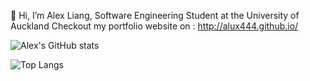 👋 Hi, I’m Alex Liang,
Software Engineering Student at the University of Auckland
Checkout my portfolio website on : http://alux444.github.io/

![Alex's GitHub stats](https://github-readme-stats.vercel.app/api?username=alux444&theme=tokyonight)

![Top Langs](https://github-readme-stats.vercel.app/api/top-langs/?username=alux444&layout=compact)

<!---
alux444/alux444 is a ✨ special ✨ repository because its `README.md` (this file) appears on your GitHub profile.
You can click the Preview link to take a look at your changes.
--->
